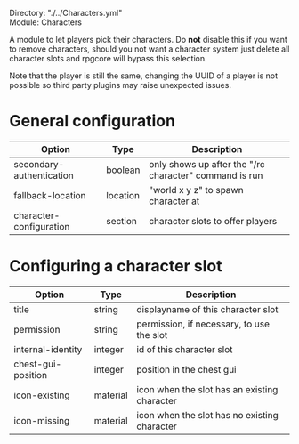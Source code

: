 Directory: "./../Characters.yml"  
Module: Characters

A module to let players pick their characters. Do **not** disable this if you want to remove characters, should you not want a character system just delete all character slots and rpgcore will bypass this selection.

Note that the player is still the same, changing the UUID of a player is not possible so third party plugins may raise unexpected issues.

# General configuration

| Option | Type | Description |
|-|-|-|
| secondary-authentication | boolean | only shows up after the "/rc character" command is run |
| fallback-location | location | "world x y z" to spawn character at |
| character-configuration | section | character slots to offer players |

# Configuring a character slot 

| Option | Type | Description |
|-|-|-|
| title | string | displayname of this character slot |
| permission | string | permission, if necessary, to use the slot |
| internal-identity | integer | id of this character slot |
| chest-gui-position | integer | position in the chest gui |
| icon-existing | material | icon when the slot has an existing character |
| icon-missing | material | icon when the slot has no existing character |